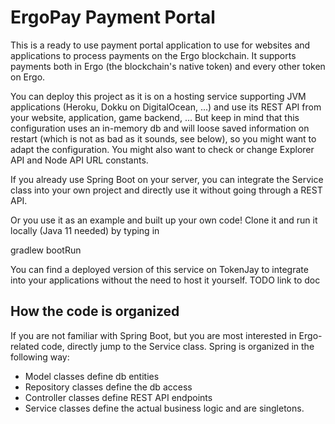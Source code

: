 # ErgoPay Payment Portal

This is a ready to use payment portal application to use for websites and applications to process
payments on the Ergo blockchain. It supports payments both in Ergo (the blockchain's native token)
and every other token on Ergo.

You can deploy this project as it is on a hosting service supporting JVM applications (Heroku, 
Dokku on DigitalOcean, ...) and use its REST API from your website, application, game backend, ... 
But keep in mind that this configuration uses an in-memory db and will 
loose saved information on restart (which is not as bad as it sounds, see below), so you might want
to adapt the configuration. You might also want to check or change Explorer API and Node API URL 
constants.

If you already use Spring Boot on your server, you can integrate the Service class into your own 
project and directly use it without going through a REST API.

Or you use it as an example and built up your own code! Clone it and run it locally (Java 11 needed) 
by typing in 

   gradlew bootRun

You can find a deployed version of this service on TokenJay to integrate into your applications
without the need to host it yourself. TODO link to doc

## How the code is organized

If you are not familiar with Spring Boot, but you are most interested in Ergo-related code, directly
jump to the Service class. Spring is organized in the following way:

* Model classes define db entities
* Repository classes define the db access
* Controller classes define REST API endpoints
* Service classes define the actual business logic and are singletons.

